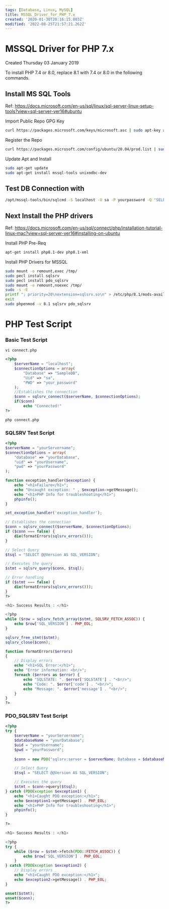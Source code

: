 ```yaml
---
tags: [Database, Linux, MySQL]
title: MSSQL_Driver_for_PHP_7.x
created: '2020-01-30T20:16:15.803Z'
modified: '2022-08-25T21:57:21.262Z'
---
```


# MSSQL Driver for PHP 7.x
Created Thursday 03 January 2019


To install PHP 7.4 or 8.0, replace 8.1 with 7.4 or 8.0 in the following commands.


## Install MS SQL Tools 

Ref: https://docs.microsoft.com/en-us/sql/linux/sql-server-linux-setup-tools?view=sql-server-ver16#ubuntu

Import Public Repo GPG Key
```bash
curl https://packages.microsoft.com/keys/microsoft.asc | sudo apt-key add -
```

Register the Repo

```bash
curl https://packages.microsoft.com/config/ubuntu/20.04/prod.list | sudo tee /etc/apt/sources.list.d/msprod.list
```

Update Apt and Install
```bash
sudo apt-get update 
sudo apt-get install mssql-tools unixodbc-dev
```



## Test DB Connection with 

```bash
/opt/mssql-tools/bin/sqlcmd -S localhost -U sa -P yourpassword -Q "SELECT @@VERSION"
```


## Next Install the PHP drivers

Ref: https://docs.microsoft.com/en-us/sql/connect/php/installation-tutorial-linux-mac?view=sql-server-ver16#installing-on-ubuntu

Install PHP Pre-Req

```bash
apt-get install php8.1-dev php8.1-xml
```

Install PHP Drivers for MSSQL
```bash
sudo mount -o remount,exec /tmp/
sudo pecl install sqlsrv
sudo pecl install pdo_sqlsrv
sudo mount -o remount,noexec /tmp/
sudo -s -E
printf "; priority=20\nextension=sqlsrv.so\n" > /etc/php/8.1/mods-available/sqlsrv.ini printf "; priority=30\nextension=pdo_sqlsrv.so\n" > /etc/php/8.1/mods-available/pdo_sqlsrv.ini
exit
sudo phpenmod -v 8.1 sqlsrv pdo_sqlsrv
```


# PHP Test Script
### Basic Test Script

```
vi connect.php
```


```php
<?php
	$serverName = "localhost";
	$connectionOptions = array(
		"Database" => "SampleDB",
		"Uid" => "sa",
		"PWD" => "your_password"
	);
	//Establishes the connection
	$conn = sqlsrv_connect($serverName, $connectionOptions);
	if($conn)
		echo "Connected!"
?>
```

```bash
php connect.php
```


### SQLSRV Test Script
```PHP
<?php
$serverName = "yourServername";
$connectionOptions = array(
    "database" => "yourDatabase",
    "uid" => "yourUsername",
    "pwd" => "yourPassword"
);

function exception_handler($exception) {
    echo "<h1>Failure</h1>";
    echo "Uncaught exception: " , $exception->getMessage();
    echo "<h1>PHP Info for troubleshooting</h1>";
    phpinfo();
}

set_exception_handler('exception_handler');

// Establishes the connection
$conn = sqlsrv_connect($serverName, $connectionOptions);
if ($conn === false) {
    die(formatErrors(sqlsrv_errors()));
}

// Select Query
$tsql = "SELECT @@Version AS SQL_VERSION";

// Executes the query
$stmt = sqlsrv_query($conn, $tsql);

// Error handling
if ($stmt === false) {
    die(formatErrors(sqlsrv_errors()));
}
?>

<h1> Success Results : </h1>

<?php
while ($row = sqlsrv_fetch_array($stmt, SQLSRV_FETCH_ASSOC)) {
    echo $row['SQL_VERSION'] . PHP_EOL;
}

sqlsrv_free_stmt($stmt);
sqlsrv_close($conn);

function formatErrors($errors)
{
    // Display errors
    echo "<h1>SQL Error:</h1>";
    echo "Error information: <br/>";
    foreach ($errors as $error) {
        echo "SQLSTATE: ". $error['SQLSTATE'] . "<br/>";
        echo "Code: ". $error['code'] . "<br/>";
        echo "Message: ". $error['message'] . "<br/>";
    }
}
?>
```

### PDO_SQLSRV Test Script

```PHP
<?php
try {
    $serverName = "yourServername";
    $databaseName = "yourDatabase";
    $uid = "yourUsername";
    $pwd = "yourPassword";
    
    $conn = new PDO("sqlsrv:server = $serverName; Database = $databaseName;", $uid, $pwd);

    // Select Query
    $tsql = "SELECT @@Version AS SQL_VERSION";

    // Executes the query
    $stmt = $conn->query($tsql);
} catch (PDOException $exception1) {
    echo "<h1>Caught PDO exception:</h1>";
    echo $exception1->getMessage() . PHP_EOL;
    echo "<h1>PHP Info for troubleshooting</h1>";
    phpinfo();
}

?>

<h1> Success Results : </h1>

<?php
try {
    while ($row = $stmt->fetch(PDO::FETCH_ASSOC)) {
        echo $row['SQL_VERSION'] . PHP_EOL;
    }
} catch (PDOException $exception2) {
    // Display errors
    echo "<h1>Caught PDO exception:</h1>";
    echo $exception2->getMessage() . PHP_EOL;
}

unset($stmt);
unset($conn);
?>
```